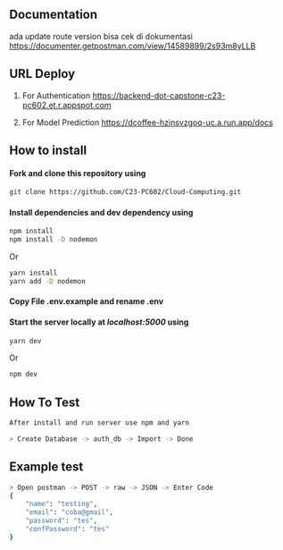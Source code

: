 ## Documentation

ada update route version bisa cek di dokumentasi
https://documenter.getpostman.com/view/14589899/2s93m8yLLB

## URL Deploy

1. For Authentication
https://backend-dot-capstone-c23-pc602.et.r.appspot.com

2. For Model Prediction
https://dcoffee-hzinsvzgoq-uc.a.run.app/docs

## How to install

#### Fork and clone this repository using

```bash
git clone https://github.com/C23-PC602/Cloud-Computing.git
```

#### Install dependencies and dev dependency using

```bash
npm install
npm install -D nodemon
```

Or

```bash
yarn install
yarn add -D nodemon
```

#### Copy File .env.example and rename .env

#### Start the server locally at _localhost:5000_ using

```bash
yarn dev
```

Or

```bash
npm dev
```

## How To Test

```bash
After install and run server use npm and yarn
```
```sh
> Create Database -> auth_db -> Import -> Done 
```

## Example test 
```sh
> Open postman -> POST -> raw -> JSON -> Enter Code
{
    "name": "testing",
    "email": "coba@gmail",
    "password": "tes",
    "confPassword": "tes"
}
```
